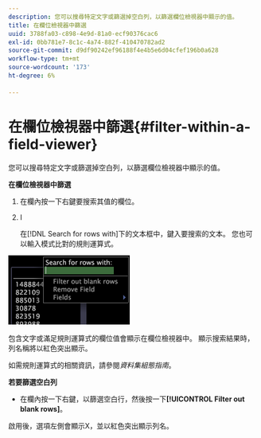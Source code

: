 ```yaml
---
description: 您可以搜尋特定文字或篩選掉空白列，以篩選欄位檢視器中顯示的值。
title: 在欄位檢視器中篩選
uuid: 3788fa03-c898-4e9d-81a0-ecf90376cac6
exl-id: 0bb781e7-8c1c-4a74-882f-410470782ad2
source-git-commit: d9df90242ef96188f4e4b5e6d04cfef196b0a628
workflow-type: tm+mt
source-wordcount: '173'
ht-degree: 6%

---
```


# 在欄位檢視器中篩選{#filter-within-a-field-viewer}

您可以搜尋特定文字或篩選掉空白列，以篩選欄位檢視器中顯示的值。

**在欄位檢視器中篩選**

1. 在欄內按一下右鍵要搜索其值的欄位。
1. I

   在[!DNL Search for rows with]下的文本框中，鍵入要搜索的文本。 您也可以輸入模式比對的規則運算式。

![](assets/vis_FieldViewer_Search.png)

包含文字或滿足規則運算式的欄位值會顯示在欄位檢視器中。 顯示搜索結果時，列名稱將以紅色突出顯示。

如需規則運算式的相關資訊，請參閱&#x200B;*資料集組態指南*。

**若要篩選空白列**

* 在欄內按一下右鍵，以篩選空白行，然後按一下&#x200B;**[!UICONTROL Filter out blank rows]**。

啟用後，選項左側會顯示X，並以紅色突出顯示列名。
